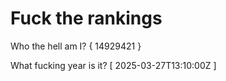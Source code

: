 # Fuck the rankings

Who the hell am I?
{ 14929421 }

What fucking year is it?
[ 2025-03-27T13:10:00Z ]
